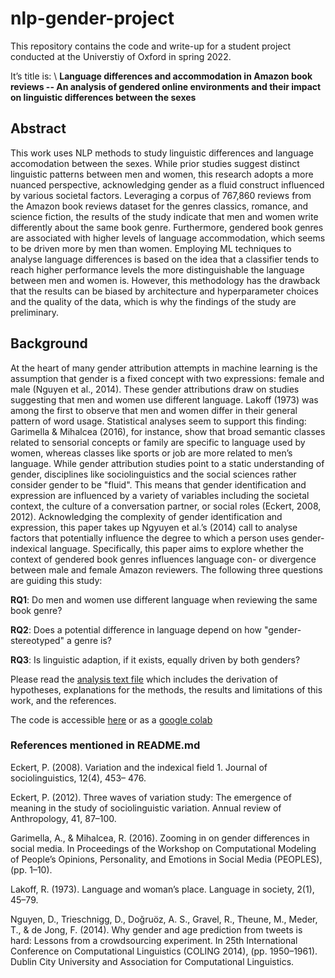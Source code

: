 # nlp-gender-project
This repository contains the code and write-up for a student project conducted at the Universtiy of Oxford in spring 2022. 

It’s title is: \\
**Language differences and accommodation in Amazon book reviews --
An analysis of gendered online environments and their impact on linguistic
differences between the sexes**

## Abstract 

This work uses NLP methods to study linguistic differences and language accomodation between the sexes. While prior studies suggest distinct linguistic patterns between men and women, this research adopts a more nuanced perspective, acknowledging gender as a fluid construct influenced by various societal factors. Leveraging a corpus of 767,860 reviews from the Amazon book reviews dataset for the genres classics, romance, and science fiction, the results of the study indicate that men and women write differently about the same book genre. Furthermore, gendered book genres are associated with higher levels of language accommodation, which seems to be driven more by men than women. Employing ML techniques to analyse language differences is based on the idea that a classifier tends to reach higher performance levels the more distinguishable the language between men and women is. However, this methodology has the drawback that the results can be biased by architecture and hyperparameter choices and the quality of the data, which is why the findings of the study are preliminary. 

## Background
At the heart of many gender attribution attempts in machine learning is the assumption that gender is a fixed concept with two expressions: female and male (Nguyen et al., 2014). These gender attributions draw on studies suggesting that men and women use different language. Lakoff (1973) was among the first to observe that men and women differ in their general pattern of word usage. Statistical analyses seem to support this finding: Garimella & Mihalcea (2016), for instance, show that broad semantic classes related to sensorial concepts or family are specific to language used by women, whereas classes like sports or job are more related to men’s language. While gender attribution studies point to a static understanding of gender, disciplines like sociolinguistics and the social sciences rather consider gender to be "fluid". This means that gender identification and expression are influenced by a variety of variables including the societal context, the culture of a conversation partner, or social roles (Eckert, 2008, 2012). Acknowledging the complexity of gender identification and expression, this paper takes up Ngyuyen et al.’s (2014) call to analyse factors that potentially influence the degree to which a person uses gender-indexical language. Specifically, this paper aims to explore whether the context of gendered book genres influences language con- or divergence between male and female Amazon reviewers. The following three questions are guiding this study:

**RQ1**: Do men and women use different language when reviewing the same book genre?

**RQ2**: Does a potential difference in language depend on how "gender-stereotyped" a genre is? 

**RQ3**: Is linguistic adaption, if it exists, equally driven by both genders?

Please read the [analysis text file](text_nlp_gender.pdf) which includes the derivation of hypotheses, explanations for the methods, the results and limitations of this work, and the references.

The code is accessible [here](complete_code_nlp_gender.ipynb) or as a [google colab](https://drive.google.com/file/d/1MuZFWWQ-UEt5csh0KBXM18u94VuywYjl/view?usp=sharing)


### References mentioned in README.md

Eckert, P. (2008). Variation and the indexical field 1. Journal of sociolinguistics, 12(4), 453– 476.

Eckert, P. (2012). Three waves of variation study: The emergence of meaning in the study of sociolinguistic variation. Annual review of Anthropology, 41, 87–100.

Garimella, A., & Mihalcea, R. (2016). Zooming in on gender differences in social media. In
Proceedings of the Workshop on Computational Modeling of People’s Opinions, Personality, and Emotions in Social Media (PEOPLES), (pp. 1–10).

Lakoff, R. (1973). Language and woman’s place. Language in society, 2(1), 45–79.

Nguyen, D., Trieschnigg, D., Doğruöz, A. S., Gravel, R., Theune, M., Meder, T., & de Jong, F. (2014). Why gender and age prediction from tweets is hard: Lessons from a crowdsourcing experiment. In 25th International Conference on Computational Linguistics (COLING 2014), (pp. 1950–1961). Dublin City University and Association for Computational Linguistics.

